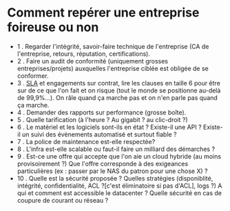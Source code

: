 # Comment repérer une entreprise foireuse ou non
* 1 . Regarder l'intégrité, savoir-faire technique de l'entreprise (CA de l'entreprise, retours, réputation, certifications).
* 2 . Faire un audit de conformité (uniquement grosses entreprises/projets) auxquelles l'entreprise ciblée est obligée de se conformer.
* 3 . [SLA](https://fr.wikipedia.org/wiki/Service-level_agreement) et engagements sur contrat, lire les clauses en taille 6 pour être sur de ce que l'on fait et on risque (tout le monde se positionne au-delà de 99,9%...). On râle quand ça marche pas et on n'en parle pas quand ça marche.
* 4 . Demander des rapports sur performance (grosse boîte).
* 5 . Quelle tarification (à l'heure ? Au gigabit ? au clic-droit ?)
* 6 . Le matériel et les logiciels sont-ils en état ? Existe-il une API ? Existe-il un suivi des évènements automatisé et surtout fiable ? 
* 7 . La police de maintenance est-elle respectée? 
* 8 . L'infra est-elle scalable ou faut-il faire un milliard des démarches ?
* 9 . Est-ce une offre qui accepte que l'on aie un cloud hybride (au moins provisoirement ?) Que l'offre corresponde à des exigeances particulières (ex : passer par le NAS du patron pour une chose X) ?
* 10 . Quelle est la sécurité proposée ? Quelles stratégies (disponiblité, intégrité, confidentialité, ACL ?[c'est éliminatoire si pas d'ACL], logs ?) A qui et comment est accessible le datacenter ? Quelle sécurité en cas de coupure de courant ou réseau ?

